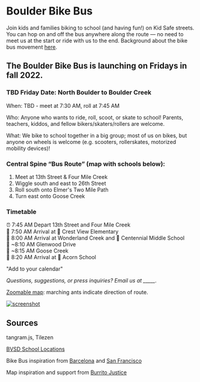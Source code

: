 # Boulder Bike Bus

Join kids and families biking to school (and having fun!) on Kid Safe streets. You can hop on and off the bus anywhere along the route — no need to meet us at the start or ride with us to the end. Background about the bike bus movement [here](https://www.bloomberg.com/news/features/2022-02-10/kids-board-bike-trains-from-barcelona-to-san-francisco).

## The Boulder Bike Bus is launching on Fridays in fall 2022. 

### TBD Friday Date: North Boulder to Boulder Creek

When: TBD - meet at 7:30 AM, roll at 7:45 AM

Who: Anyone who wants to ride, roll, scoot, or skate to school! Parents, teachers, kiddos, and fellow bikers/skaters/rollers are welcome.

What: We bike to school together in a big group; most of us on bikes, but anyone on wheels is welcome (e.g. scooters, rollerskates, motorized mobility devices)!


### Central Spine “Bus Route” (map with schools below):

1. Meet at 13th Street & Four Mile Creek
2. Wiggle south and east to 26th Street
3. Roll south onto Elmer's Two Mile Path
4. Turn east onto Goose Creek

### Timetable 

:alarm_clock: 7:45 AM Depart 13th Street and Four Mile Creek  
:stop_sign: 7:50 AM Arrival at :school: Crest View Elementary  
:stop_sign: 8:00 AM Arrival at Wonderland Creek and :school: Centennial Middle School  
:busstop: ~8:10 AM Glenwood Drive  
:busstop: ~8:15 AM Goose Creek  
:stop_sign: 8:20 AM Arrival at :school: Acorn School  


"Add to your calendar"

*Questions, suggestions, or press inquiries? Email us at _____.*


[Zoomable map](map#14/40.0332/-105.2629): marching ants indicate direction of route.

[![screenshot](images/one-way.gif)](map#14/40.0332/-105.2629)


## Sources

tangram.js, Tilezen

[BVSD School Locations](https://bvsdschools.maps.arcgis.com/apps/webappviewer/index.html?id=9217a1d6a88a4b769c38495617983d9f)

Bike Bus inspiration from [Barcelona](https://twitter.com/bicibuseixample) and [San Francisco](https://kidsafesf.com/bike-bus)

Map inspiration and support from [Burrito Justice](https://twitter.com/burritojustice)
